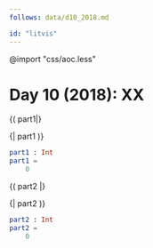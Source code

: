 ```yaml
---
follows: data/d10_2018.md

id: "litvis"
---
```


@import "css/aoc.less"

# Day 10 (2018): XX

{( part1|}

{| part1 )}

```elm {l r}
part1 : Int
part1 =
    0
```

{( part2 |}

{| part2 )}

```elm {l r}
part2 : Int
part2 =
    0
```
